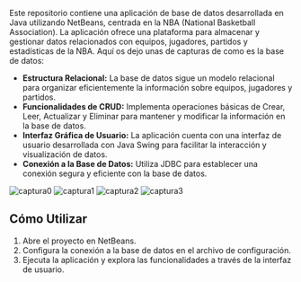 Este repositorio contiene una aplicación de base de datos desarrollada en Java utilizando NetBeans, centrada en la NBA (National Basketball Association). La aplicación ofrece una plataforma para almacenar y gestionar datos relacionados con equipos, jugadores, partidos y estadísticas de la NBA.
Aquí os dejo unas de capturas de como es la base de datos:

- **Estructura Relacional:** La base de datos sigue un modelo relacional para organizar eficientemente la información sobre equipos, jugadores y partidos.
- **Funcionalidades de CRUD:** Implementa operaciones básicas de Crear, Leer, Actualizar y Eliminar para mantener y modificar la información en la base de datos.
- **Interfaz Gráfica de Usuario:** La aplicación cuenta con una interfaz de usuario desarrollada con Java Swing para facilitar la interacción y visualización de datos.
- **Conexión a la Base de Datos:** Utiliza JDBC para establecer una conexión segura y eficiente con la base de datos.
  
![captura0](https://github.com/lauraRodri98/NetBeans_BaseDatos/assets/131816452/9ce42d98-3d7a-4545-a2f6-9018ef484006)
![captura1](https://github.com/lauraRodri98/NetBeans_BaseDatos/assets/131816452/1c9986f5-4f13-45f6-88d4-12e435400e9f)
![captura2](https://github.com/lauraRodri98/NetBeans_BaseDatos/assets/131816452/d01a825a-e0c6-4faf-af46-aae7d705c038)
![captura3](https://github.com/lauraRodri98/NetBeans_BaseDatos/assets/131816452/867c5187-cbf6-493a-a8e2-c77f362be6d2)


## Cómo Utilizar

1. Abre el proyecto en NetBeans.
2. Configura la conexión a la base de datos en el archivo de configuración.
3. Ejecuta la aplicación y explora las funcionalidades a través de la interfaz de usuario.
